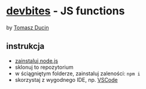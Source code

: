 # [devbites](https://devbites.pl) - JS functions

by [Tomasz Ducin](http://ducin.dev)

## instrukcja

- [zainstaluj node.js](https://nodejs.org/en/download)
- sklonuj to repozytorium
- w ściągniętym folderze, zainstaluj zaleności: `npm i`
- skorzystaj z wygodnego IDE, np. [VSCode](https://code.visualstudio.com/download)
